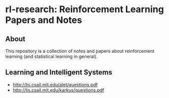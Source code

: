 # rl-research: Reinforcement Learning Papers and Notes

## About
This repository is a collection of notes and papers about reinforcement learning (and statistical learning in general).

## Learning and Intelligent Systems
* http://lis.csail.mit.edu/alet/questions.pdf
* http://lis.csail.mit.edu/karkus/questions.pdf